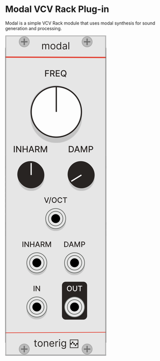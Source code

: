 # Modal VCV Rack Plug-in

Modal is a simple VCV Rack module that uses modal synthesis for sound generation
and processing.

![Screen shot of the module](screenshot.png)